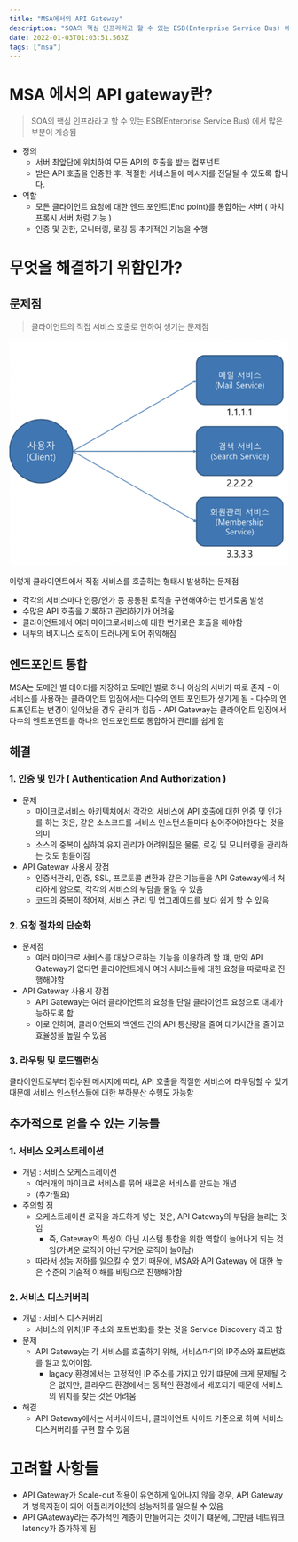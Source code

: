 ```yaml
---
title: "MSA에서의 API Gateway"
description: "SOA의 핵심 인프라라고 할 수 있는 ESB(Enterprise Service Bus) 에서 많은 부분이 계승됨정의서버 최앞단에 위치하여 모든 API의 호출을 받는 컴포넌트받은 API 호출을 인증한 후, 적절한 서비스들에 메시지를 전달될 수 있도록 합니다.역할모든 클라"
date: 2022-01-03T01:03:51.563Z
tags: ["msa"]
---
```

# MSA 에서의 API gateway란?
> SOA의 핵심 인프라라고 할 수 있는 ESB(Enterprise Service Bus) 에서 많은 부분이 계승됨
- 정의
  - 서버 최앞단에 위치하여 모든 API의 호출을 받는 컴포넌트
  - 받은 API 호출을 인증한 후, 적절한 서비스들에 메시지를 전달될 수 있도록 합니다.
- 역할
  - 모든 클라이언트 요청에 대한 엔드 포인트(End point)를 통합하는 서버 ( 마치 프록시 서버 처럼 기능 )
  - 인증 및 권한, 모니터링, 로깅 등 추가적인 기능을 수행


# 무엇을 해결하기 위함인가?
  
## 문제점 
> 클라이언트의 직접 서비스 호출로 인하여 생기는 문제점

![](../images/b9c7e0c8-e2ce-4981-a2e8-8bc1d9c5798a-2022-01-03-09-05-47.png)

이렇게 클라이언트에서 직접 서비스를 호출하는 형태시 발생하는 문제점
- 각각의 서비스마다 인증/인가 등 공통된 로직을 구현해야하는 번거로움 발생
- 수많은 API 호출을 기록하고 관리하기가 어려움
- 클라이언트에서 여러 마이크로서비스에 대한 번거로운 호출을 해야함
- 내부의 비지니스 로직이 드러나게 되어 취약해짐

## 엔드포인트 통합
MSA는 도메인 별 데이터를 저장하고 도메인 별로 하나 이상의 서버가 따로 존재 
    - 이 서비스를 사용하는 클라이언트 입장에서는 다수의 엔트 포인트가 생기게 됨
    - 다수의 엔드포인트는 변경이 일어났을 경우 관리가 힘듬
    - API Gateway는 클라이언트 입장에서 다수의 엔트포인트를 하나의 엔드포인트로 통합하여 관리를 쉽게 함

## 해결

### 1. 인증 및 인가 ( Authentication And Authorization )
- 문제
  - 마이크로서비스 아키텍처에서 각각의 서비스에 API 호출에 대한 인증 및 인가를 하는 것은, 같은 소스코드를 서비스 인스턴스들마다 심어주어야한다는 것을 의미
  - 소스의 중복이 심하여 유지 관리가 어려워짐은 물론, 로깅 및 모니터링을 관리하는 것도 힘들어짐
- API Gateway 사용시 장점
  - 인증서관리, 인증, SSL, 프로토콜 변환과 같은 기능들을 API Gateway에서 처리하게 함으로, 각각의 서비스의 부담을 줄일 수 있음
  - 코드의 중복이 적어져, 서비스 관리 및 업그레이드를 보다 쉽게 할 수 있음

### 2. 요청 절차의 단순화
- 문제점
  - 여러 마이크로 서비스를 대상으로하는 기능을 이용하려 할 떄, 만약 API Gateway가 없다면 클라이언트에서 여러 서비스들에 대한 요청을 따로따로 진행해야함
- API Gateway 사용시 장점
  - API Gateway는 여러 클라이언트의 요청을 단일 클라이언트 요청으로 대체가능하도록 함
  - 이로 인하여, 클라이언트와 백엔드 간의 API 통신량을 줄여 대기시간을 줄이고 효율성을 높일 수 있음

### 3. 라우팅 및 로드벨런싱
클라이언트로부터 접수된 메시지에 따라, API 호출을 적절한 서비스에 라우팅할 수 있기 때문에 서비스 인스턴스들에 대한 부하분산 수행도 가능함


## 추가적으로 얻을 수 있는 기능들
### 1. 서비스 오케스트레이션
- 개념 : 서비스 오케스트레이션
  - 여러개의 마이크로 서비스를 묶어 새로운 서비스를 만드는 개념
  - (추가필요)
- 주의할 점
  - 오케스트레이션 로직을 과도하게 넣는 것은, API Gateway의 부담을 늘리는 것임
    - 즉, Gateway의 특성이 아닌 시스템 통합을 위한 역할이 늘어나게 되는 것임(가벼운 로직이 아닌 무거운 로직이 늘어남)
  - 따라서 성능 저하를 일으킬 수 있기 때문에, MSA와 API Gateway 에 대한 높은 수준의 기술적 이해를 바탕으로 진행해야함

### 2. 서비스 디스커버리
- 개념 : 서비스 디스커버리
  - 서비스의 위치(IP 주소와 포트번호)를 찾는 것을 Service Discovery 라고 함
- 문제
  - API Gateway는 각 서비스를 호출하기 위해, 서비스마다의 IP주소와 포트번호를 알고 있어야함.
    - lagacy 환경에서는 고정적인 IP 주소를 가지고 있기 떄문에 크게 문제될 것은 없지만, 클라우드 환경에서는 동적인 환경에서 배포되기 때문에 서비스의 위치를 찾는 것은 어려움
- 해결
  - API Gateway에서는 서버사이드나, 클라이언트 사이드 기준으로 하여 서비스 디스커버리를 구현 할 수 있음


# 고려할 사항들
- API Gateway가 Scale-out 적용이 유연하게 일어나지 않을 경우, API Gateway가 병목지점이 되어 어플리케이션의 성능저하를 일으킬 수 있음
- API GAateway라는 추가적인 계층이 만들어지는 것이기 떄문에, 그만큼 네트워크 latency가 증가하게 됨


